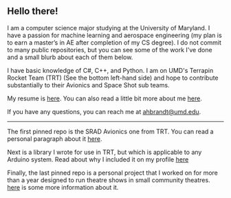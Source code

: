 ## Hello there! 

I am a computer science major studying at the University of Maryland. I have a passion for machine learning and aerospace engineering (my plan is to earn a master’s in AE after completion of my CS degree). I do not commit to many public repositories, but you can see some of the work I've done and a small blurb about each of them below.

I have basic knowledge of C#, C++, and Python. I am on UMD's Terrapin Rocket Team (TRT) (See the bottom left-hand side) and hope to contribute substantially to their Avionics and Space Shot sub teams. 

My resume is [here](https://github.com/DrewBrandt/DrewBrandt/blob/main/Current%20Resume.pdf). You can also read a little bit more about me [here](https://github.com/DrewBrandt/DrewBrandt/blob/main/About%20Me.md).

If you have any questions, you can reach me at ahbrandt@umd.edu.
<!---
DrewBrandt/DrewBrandt is a ✨ special ✨ repository because its `README.md` (this file) appears on your GitHub profile.
You can click the Preview link to take a look at your changes.
--->

---

The first pinned repo is the SRAD Avionics one from TRT. You can read a personal paragraph about it [here](https://github.com/DrewBrandt/DrewBrandt/blob/main/About%20SRAD_Avionics.md).

Next is a library I wrote for use in TRT, but which is applicable to any Arduino system. Read about why I included it on my profile [here](https://github.com/DrewBrandt/DrewBrandt/blob/main/About%20BlinkBuzz.md)

Finally, the last pinned repo is a personal project that I worked on for more than a year designed to run theatre shows in small community theatres. [here](https://github.com/DrewBrandt/DrewBrandt/blob/main/About%20DeLight.md) is some more information about it.
